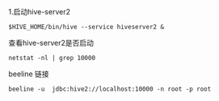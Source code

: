 1.启动hive-server2
```aidl
$HIVE_HOME/bin/hive --service hiveserver2 &
```
查看hive-server2是否启动
```aidl
netstat -nl | grep 10000
```
beeline 链接
```aidl
beeline -u  jdbc:hive2://localhost:10000 -n root -p root
```